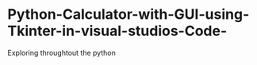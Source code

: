 # Python-Calculator-with-GUI-using-Tkinter-in-visual-studios-Code-
Exploring throughtout the python
